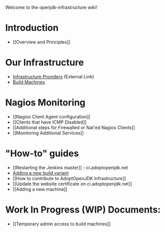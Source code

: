 Welcome to the openjdk-infrastructure wiki!

# Introduction
* [[Overview and Principles]]

# Our Infrastructure

* [Infrastructure Providers](https://adoptopenjdk.net/sponsors.html) (External Link)
* [Build Machines](https://github.com/AdoptOpenJDK/openjdk-infrastructure/blob/master/docs/adoptopenjdk.pdf)

# Nagios Monitoring

* [[Nagios Client Agent configuration]]
* [[Clients that have ICMP Disabled]]
* [[Additional steps for Firewalled or Nat'ed Nagios Clients]]
* [[Monitoring Additional Services]]

# "How-to" guides

* [[Restarting the Jenkins master]] - ci.adoptopenjdk.net
* [Adding a new build variant](https://github.com/AdoptOpenJDK/TSC/wiki/Adding-a-new-build-variant)
* [[How to contribute to AdoptOpenJDK Infrastructure]]
* [[Update the website certificate on ci.adoptopenjdk.net]]
* [[Adding a new machine]]

# Work In Progress (WIP) Documents:

* [[Temporary admin access to build machines]]

